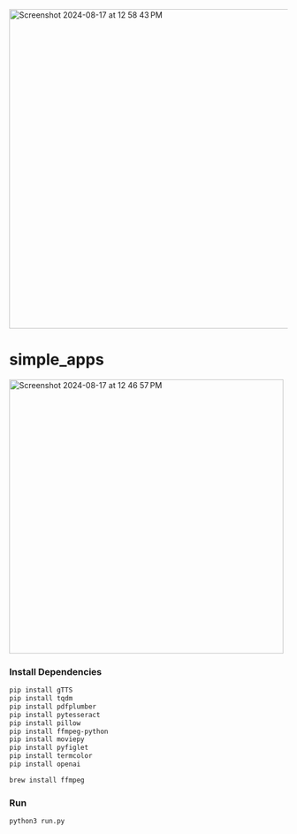 <img width="578" alt="Screenshot 2024-08-17 at 12 58 43 PM" src="https://github.com/user-attachments/assets/9d232ba7-440a-48d7-ad3c-dd8f96ac948a">

# simple_apps
<img width="496" alt="Screenshot 2024-08-17 at 12 46 57 PM" src="https://github.com/user-attachments/assets/b78c1081-2648-4cae-bbe2-d7917d7801eb">



### Install Dependencies
```bash
pip install gTTS
pip install tqdm
pip install pdfplumber
pip install pytesseract
pip install pillow
pip install ffmpeg-python
pip install moviepy
pip install pyfiglet
pip install termcolor
pip install openai

brew install ffmpeg
```

### Run
```bash
python3 run.py
```
